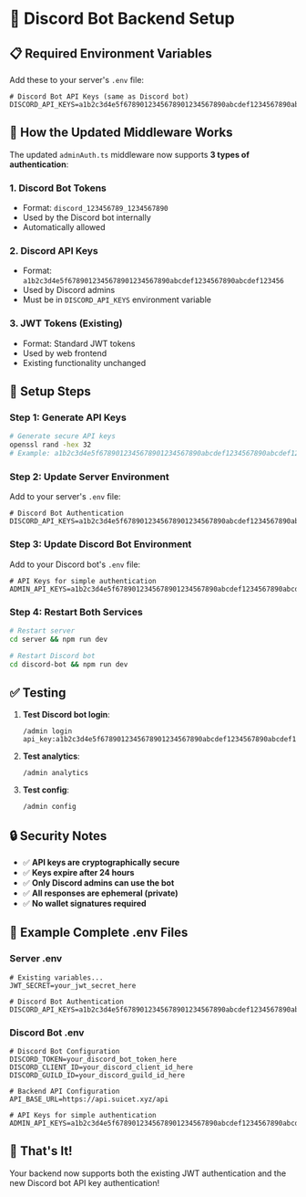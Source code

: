 # 🔧 Discord Bot Backend Setup

## 📋 **Required Environment Variables**

Add these to your server's `.env` file:

```env
# Discord Bot API Keys (same as Discord bot)
DISCORD_API_KEYS=a1b2c3d4e5f6789012345678901234567890abcdef1234567890abcdef123456,another_key_here
```

## 🔐 **How the Updated Middleware Works**

The updated `adminAuth.ts` middleware now supports **3 types of authentication**:

### **1. Discord Bot Tokens**
- Format: `discord_123456789_1234567890`
- Used by the Discord bot internally
- Automatically allowed

### **2. Discord API Keys**
- Format: `a1b2c3d4e5f6789012345678901234567890abcdef1234567890abcdef123456`
- Used by Discord admins
- Must be in `DISCORD_API_KEYS` environment variable

### **3. JWT Tokens (Existing)**
- Format: Standard JWT tokens
- Used by web frontend
- Existing functionality unchanged

## 🚀 **Setup Steps**

### **Step 1: Generate API Keys**
```bash
# Generate secure API keys
openssl rand -hex 32
# Example: a1b2c3d4e5f6789012345678901234567890abcdef1234567890abcdef123456
```

### **Step 2: Update Server Environment**
Add to your server's `.env` file:
```env
# Discord Bot Authentication
DISCORD_API_KEYS=a1b2c3d4e5f6789012345678901234567890abcdef1234567890abcdef123456
```

### **Step 3: Update Discord Bot Environment**
Add to your Discord bot's `.env` file:
```env
# API Keys for simple authentication
ADMIN_API_KEYS=a1b2c3d4e5f6789012345678901234567890abcdef1234567890abcdef123456
```

### **Step 4: Restart Both Services**
```bash
# Restart server
cd server && npm run dev

# Restart Discord bot
cd discord-bot && npm run dev
```

## ✅ **Testing**

1. **Test Discord bot login**:
   ```
   /admin login api_key:a1b2c3d4e5f6789012345678901234567890abcdef1234567890abcdef123456
   ```

2. **Test analytics**:
   ```
   /admin analytics
   ```

3. **Test config**:
   ```
   /admin config
   ```

## 🔒 **Security Notes**

- ✅ **API keys are cryptographically secure**
- ✅ **Keys expire after 24 hours**
- ✅ **Only Discord admins can use the bot**
- ✅ **All responses are ephemeral (private)**
- ✅ **No wallet signatures required**

## 📝 **Example Complete .env Files**

### **Server .env**
```env
# Existing variables...
JWT_SECRET=your_jwt_secret_here

# Discord Bot Authentication
DISCORD_API_KEYS=a1b2c3d4e5f6789012345678901234567890abcdef1234567890abcdef123456
```

### **Discord Bot .env**
```env
# Discord Bot Configuration
DISCORD_TOKEN=your_discord_bot_token_here
DISCORD_CLIENT_ID=your_discord_client_id_here
DISCORD_GUILD_ID=your_discord_guild_id_here

# Backend API Configuration
API_BASE_URL=https://api.suicet.xyz/api

# API Keys for simple authentication
ADMIN_API_KEYS=a1b2c3d4e5f6789012345678901234567890abcdef1234567890abcdef123456
```

## 🎉 **That's It!**

Your backend now supports both the existing JWT authentication and the new Discord bot API key authentication! 